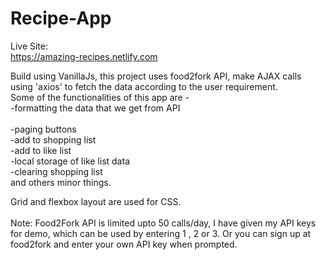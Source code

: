   # Recipe-App 
  
 Live Site: <br>
 https://amazing-recipes.netlify.com 
  
  
Build using VanillaJs, this project uses food2fork API, make AJAX calls using 'axios' to fetch the data according to the user requirement. <br>
Some of the functionalities of this app are - <br>
   -formatting the data that we get from API <br>   
   -paging buttons <br>
   -add to shopping list <br>
   -add to like list <br>
   -local storage of like list data <br>
   -clearing shopping list <br> 
    and others minor things. <br>
 
 Grid and flexbox layout are used for CSS.<br>
 <br>
 Note: Food2Fork API is limited upto 50 calls/day, I have given my API keys for demo, which can be used by entering 1 , 2 or 3. Or you can sign up at food2fork and enter your own API key when prompted. 
 
 
   
